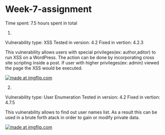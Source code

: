 # Week-7-assignment
Time spent: 7.5 hours spent in total


1.
Vulnerability type: XSS 
Tested in version: 4.2
Fixed in vertion: 4.2.3

This vulnerability allows users with special privileges(ex: author,aditor) to run XSS on a WordPress. The action can be done by incorporating cross site scripting inside a post. If user with higher privileges(ex: admin) viewed the page the XSS would be executed.

<a href="https://imgflip.com/gif/281wb2"><img src="https://i.imgflip.com/281wb2.gif" title="made at imgflip.com"/></a>

2.
Vulnerability type: User Enumeration 
Tested in version: 4.2
Fixed in vertion: 4.7.5

This vulnerability allows to find out user names list. As a result this can be used in a brute forth atack in order to gain or modify private data.

<a href="https://imgflip.com/gif/281vw2"><img src="https://i.imgflip.com/281vw2.gif" title="made at imgflip.com"/></a>

